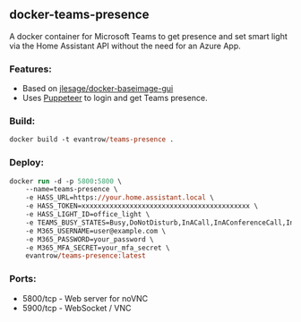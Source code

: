 ## **docker-teams-presence**

A docker container for Microsoft Teams to get presence and set smart light via the Home Assistant API without the need for an Azure App.

### **Features:**

-   Based on [jlesage/docker-baseimage-gui](https://github.com/jlesage/docker-baseimage-gui)
-   Uses [Puppeteer](https://www.npmjs.com/package/puppeteer) to login and get Teams presence.

### **Build:**

```ps
docker build -t evantrow/teams-presence .
```

### **Deploy:**

```ps
docker run -d -p 5800:5800 \
    --name=teams-presence \
    -e HASS_URL=https://your.home.assistant.local \
    -e HASS_TOKEN=xxxxxxxxxxxxxxxxxxxxxxxxxxxxxxxxxxxxxxxxxx \
    -e HASS_LIGHT_ID=office_light \
    -e TEAMS_BUSY_STATES=Busy,DoNotDisturb,InACall,InAConferenceCall,InAMeeting,Presenting,UrgentInterruptionsOnly \
    -e M365_USERNAME=user@example.com \
    -e M365_PASSWORD=your_password \
    -e M365_MFA_SECRET=your_mfa_secret \
    evantrow/teams-presence:latest
```

### **Ports:**

-   5800/tcp - Web server for noVNC
-   5900/tcp - WebSocket / VNC

